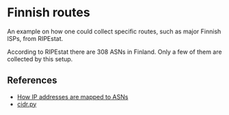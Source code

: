 # Finnish routes

An example on how one could collect specific routes, such as major
Finnish ISPs, from RIPEstat.

According to RIPEstat there are 308 ASNs in Finland.  Only a few of them
are collected by this setup.

## References

* [How IP addresses are mapped to ASNs](
    https://serverfault.com/questions/137257/
)
* [cidr.py](
    https://gist.github.com/toringe/f2af77fe49d3a52fc136
)
